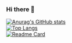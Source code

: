 ### Hi there 👋
[![Anurag's GitHub stats](https://github-readme-stats.vercel.app/api?username=tienphamvanvn&show_icons=true&theme=jolly&hide=contribs,prs)](https://github.com/anuraghazra/github-readme-stats)  
[![Top Langs](https://github-readme-stats.vercel.app/api/top-langs/?username=tienphamvanvn)](https://github.com/anuraghazra/github-readme-stats)          
[![Readme Card](https://github-readme-stats.vercel.app/api/pin/?username=tienphamvanvn&repo=twitter-clone-frontend&theme=buefy)](https://github.com/anuraghazra/github-readme-stats)


<!--
**tienphamvanvn/tienphamvanvn** is a ✨ _special_ ✨ repository because its `README.md` (this file) appears on your GitHub profile.

Here are some ideas to get you started:

- 🔭 I’m currently working on ...
- 🌱 I’m currently learning ...
- 👯 I’m looking to collaborate on ...
- 🤔 I’m looking for help with ...
- 💬 Ask me about ...
- 📫 How to reach me: ...
- 😄 Pronouns: ...
- ⚡ Fun fact: ...
-->
